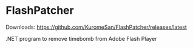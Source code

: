 # FlashPatcher

Downloads: https://github.com/KuromeSan/FlashPatcher/releases/latest

.NET program to remove timebomb from Adobe Flash Player

